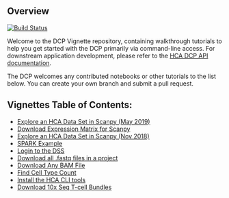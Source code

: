 ## Overview

[![Build Status](https://travis-ci.com/HumanCellAtlas/data-consumer-vignettes.svg?branch=master)](https://travis-ci.com/HumanCellAtlas/data-consumer-vignettes)

Welcome to the DCP Vignette repository, containing walkthrough tutorials to help you get started with the DCP primarily via command-line access. For downstream application development, please refer to the [HCA DCP API documentation](https://prod.data.humancellatlas.org/apis).

The DCP welcomes any contributed notebooks or other tutorials to the list below. You can create your own branch and submit a pull request. 

## Vignettes Table of Contents:

* [Explore an HCA Data Set in Scanpy (May 2019)](Explore%20an%20HCA%20Data%20Set%20in%20Scanpy%20(May%202019)/README.md)
* [Download Expression Matrix for Scanpy](Download%20Expression%20Matrix%20for%20Scanpy/README.md)
* [Explore an HCA Data Set in Scanpy (Nov 2018)](Explore%20an%20HCA%20Data%20Set%20in%20Scanpy%20(Nov%202018)/README.md)
* [SPARK Example](SPARK%20Example/README.md)
* [Login to the DSS](Login%20to%20the%20DSS/README.md)
* [Download all .fastq files in a project](Download%20all%20.fastq%20files%20in%20a%20project/README.md)
* [Download Any BAM File](Download%20Any%20BAM%20File/README.md)
* [Find Cell Type Count](Find%20Cell%20Type%20Count/README.md)
* [Install the HCA CLI tools](Install%20the%20HCA%20CLI%20tools/README.md)
* [Download 10x Seq T-cell Bundles](Download%2010x%20Seq%20T-cell%20Bundles/README.md)
